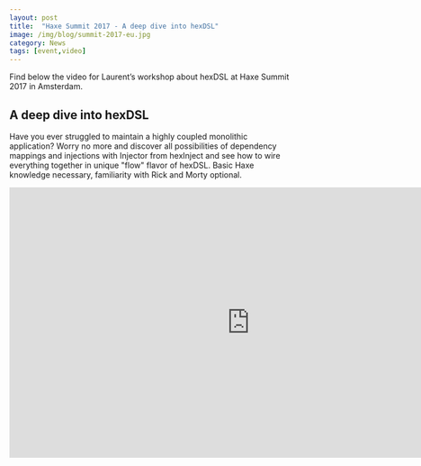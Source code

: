 ```yaml
---
layout: post
title:  "Haxe Summit 2017 - A deep dive into hexDSL"
image: /img/blog/summit-2017-eu.jpg
category: News
tags: [event,video]
---
```

Find below the video for Laurent’s workshop about hexDSL at Haxe Summit 2017 in Amsterdam.

## A deep dive into hexDSL
Have you ever struggled to maintain a highly coupled monolithic application? Worry no more and discover all possibilities of dependency mappings and injections with Injector from hexInject and see how to wire everything together in unique "flow" flavor of hexDSL. Basic Haxe knowledge necessary, familiarity with Rick and Morty optional.

<iframe width="853" height="480" src="https://www.youtube.com/embed/78__QehYjq0" frameborder="0" allowfullscreen></iframe>
